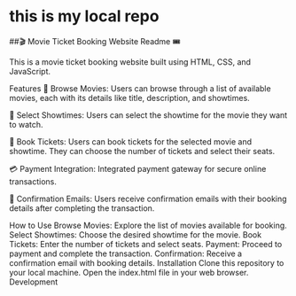 # this is my local repo

##🎬 Movie Ticket Booking Website Readme 🎟️

This is a movie ticket booking website built using HTML, CSS, and JavaScript.

Features
🎥 Browse Movies: Users can browse through a list of available movies, each with its details like title, description, and showtimes.

📅 Select Showtimes: Users can select the showtime for the movie they want to watch.

🎫 Book Tickets: Users can book tickets for the selected movie and showtime. They can choose the number of tickets and select their seats.

💳 Payment Integration: Integrated payment gateway for secure online transactions.

📧 Confirmation Emails: Users receive confirmation emails with their booking details after completing the transaction.

How to Use
Browse Movies: Explore the list of movies available for booking.
Select Showtimes: Choose the desired showtime for the movie.
Book Tickets: Enter the number of tickets and select seats.
Payment: Proceed to payment and complete the transaction.
Confirmation: Receive a confirmation email with booking details.
Installation
Clone this repository to your local machine.
Open the index.html file in your web browser.
Development
